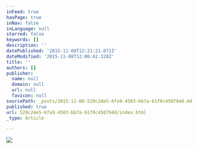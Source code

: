```yaml
---
inFeed: true
hasPage: true
inNav: false
inLanguage: null
starred: false
keywords: []
description: ''
datePublished: '2015-11-08T12:21:21.071Z'
dateModified: '2015-11-08T12:06:42.328Z'
title: ''
authors: []
publisher:
  name: null
  domain: null
  url: null
  favicon: null
sourcePath: _posts/2015-11-08-529c24e5-6fa9-4503-bb7a-61f0c450794d.md
published: true
url: 529c24e5-6fa9-4503-bb7a-61f0c450794d/index.html
_type: Article

---
```

![](https://the-grid-user-content.s3-us-west-2.amazonaws.com/fb6b79c0-7156-472f-a0d0-984aa47b753c.jpg)